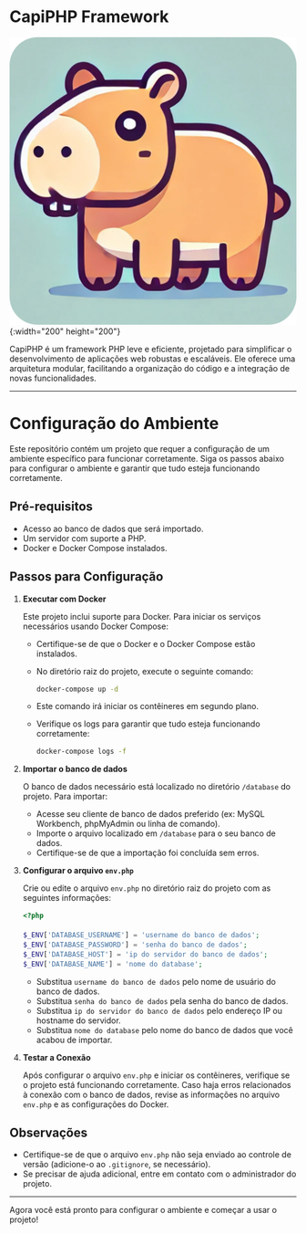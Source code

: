 # CapiPHP Framework

![Logo do Projeto](public/icon/favicon1.png){:width="200" height="200"}

CapiPHP é um framework PHP leve e eficiente, projetado para simplificar o desenvolvimento de aplicações web robustas e escaláveis. Ele oferece uma arquitetura modular, facilitando a organização do código e a integração de novas funcionalidades.

---

# Configuração do Ambiente

Este repositório contém um projeto que requer a configuração de um ambiente específico para funcionar corretamente. Siga os passos abaixo para configurar o ambiente e garantir que tudo esteja funcionando corretamente.

## Pré-requisitos

- Acesso ao banco de dados que será importado.
- Um servidor com suporte a PHP.
- Docker e Docker Compose instalados.

## Passos para Configuração

1. **Executar com Docker**

   Este projeto inclui suporte para Docker. Para iniciar os serviços necessários usando Docker Compose:

   - Certifique-se de que o Docker e o Docker Compose estão instalados.
   - No diretório raiz do projeto, execute o seguinte comando:

     ```bash
     docker-compose up -d
     ```

   - Este comando irá iniciar os contêineres em segundo plano.
   - Verifique os logs para garantir que tudo esteja funcionando corretamente:

     ```bash
     docker-compose logs -f
     ```

2. **Importar o banco de dados**

   O banco de dados necessário está localizado no diretório `/database` do projeto. Para importar:

   - Acesse seu cliente de banco de dados preferido (ex: MySQL Workbench, phpMyAdmin ou linha de comando).
   - Importe o arquivo localizado em `/database` para o seu banco de dados.
   - Certifique-se de que a importação foi concluída sem erros.

3. **Configurar o arquivo `env.php`**

   Crie ou edite o arquivo `env.php` no diretório raiz do projeto com as seguintes informações:

   ```php
   <?php

   $_ENV['DATABASE_USERNAME'] = 'username do banco de dados';
   $_ENV['DATABASE_PASSWORD'] = 'senha do banco de dados';
   $_ENV['DATABASE_HOST'] = 'ip do servidor do banco de dados';
   $_ENV['DATABASE_NAME'] = 'nome do database';
   ```

   - Substitua `username do banco de dados` pelo nome de usuário do banco de dados.
   - Substitua `senha do banco de dados` pela senha do banco de dados.
   - Substitua `ip do servidor do banco de dados` pelo endereço IP ou hostname do servidor.
   - Substitua `nome do database` pelo nome do banco de dados que você acabou de importar.

4. **Testar a Conexão**

   Após configurar o arquivo `env.php` e iniciar os contêineres, verifique se o projeto está funcionando corretamente. Caso haja erros relacionados à conexão com o banco de dados, revise as informações no arquivo `env.php` e as configurações do Docker.

## Observações

- Certifique-se de que o arquivo `env.php` não seja enviado ao controle de versão (adicione-o ao `.gitignore`, se necessário).
- Se precisar de ajuda adicional, entre em contato com o administrador do projeto.

---

Agora você está pronto para configurar o ambiente e começar a usar o projeto!
